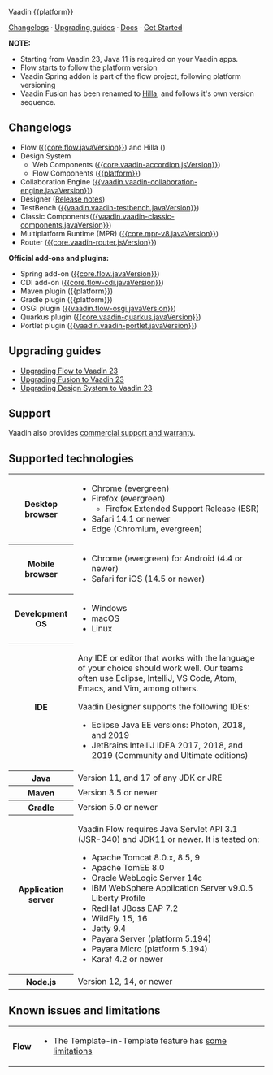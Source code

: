 Vaadin {{platform}}

[Changelogs](#_changelogs) · [Upgrading guides](#_upgrading_guides) · [Docs](https://vaadin.com/docs/latest/) · [Get Started](https://vaadin.com/start/)

**NOTE:**
- Starting from Vaadin 23, Java 11 is required on your Vaadin apps.
- Flow starts to follow the platform version
- Vaadin Spring addon is part of the flow project, following platform versioning
- Vaadin Fusion has been renamed to [Hilla](https://github.com/vaadin/hilla#hilla), and follows it's own version sequence.

## <a id="_changelogs"></a> Changelogs

- Flow ([{{core.flow.javaVersion}}](https://github.com/vaadin/flow/releases/tag/{{core.flow.javaVersion}})) and Hilla (<!-- Insert Version -->) 
- Design System
  - Web Components ([{{core.vaadin-accordion.jsVersion}}](https://github.com/vaadin/web-components/releases/tag/v{{core.vaadin-accordion.jsVersion}}))
  - Flow Components ([{{platform}}](https://github.com/vaadin/flow-components/releases/tag/{{platform}}))
- Collaboration Engine ([{{vaadin.vaadin-collaboration-engine.javaVersion}}](https://github.com/vaadin/collaboration-engine/releases/tag/{{vaadin.vaadin-collaboration-engine.javaVersion}}))
- Designer ([Release notes](https://github.com/vaadin/designer/blob/master/RELEASE-NOTES.md))
- TestBench ([{{vaadin.vaadin-testbench.javaVersion}}](https://github.com/vaadin/testbench/releases/tag/{{vaadin.vaadin-testbench.javaVersion}}))
- Classic Components([{{vaadin.vaadin-classic-components.javaVersion}}](https://github.com/vaadin/classic-components/releases/tag/{{vaadin.vaadin-classic-components.javaVersion}}))
- Multiplatform Runtime (MPR) ([{{core.mpr-v8.javaVersion}}](https://github.com/vaadin/multiplatform-runtime/releases/tag/{{core.mpr-v8.javaVersion}}))
- Router ([{{core.vaadin-router.jsVersion}}](https://github.com/vaadin/vaadin-router/releases/tag/v{{core.vaadin-router.jsVersion}}))

**Official add-ons and plugins:**

- Spring add-on ([{{core.flow.javaVersion}}](https://github.com/vaadin/flow/releases/tag/{{core.flow.javaVersion}}))
- CDI add-on ([{{core.flow-cdi.javaVersion}}](https://github.com/vaadin/cdi/releases/tag/{{core.flow-cdi.javaVersion}}))
- Maven plugin ({{platform}})
- Gradle plugin ({{platform}})
- OSGi plugin ([{{vaadin.flow-osgi.javaVersion}}](https://github.com/vaadin/osgi/releases/tag/{{vaadin.flow-osgi.javaVersion}}))
- Quarkus plugin ([{{core.vaadin-quarkus.javaVersion}}](https://github.com/vaadin/quarkus/releases/tag/{{core.vaadin-quarkus.javaVersion}}))
- Portlet plugin ([{{vaadin.vaadin-portlet.javaVersion}}](https://github.com/vaadin/portlet/releases/tag/{{vaadin.vaadin-portlet.javaVersion}}))


## <a id="_upgrading_guides"></a> Upgrading guides

- [Upgrading Flow to Vaadin 23](https://vaadin.com/docs/latest/flow/upgrading/changes/#changes-in-vaadin-23)
- [Upgrading Fusion to Vaadin 23](https://vaadin.com/docs/latest/fusion/upgrading/changes/#changes-in-vaadin-23)
- [Upgrading Design System to Vaadin 23](https://vaadin.com/docs/latest/ds/upgrading)



## Support
<!-- New LTS:

Vaadin 23 is the latest stable version, with extended support options available ([release model](https://vaadin.com/roadmap)).

-->

<!-- Non-LTS:

Vaadin 24 is supported for one month after Vaadin 25 has been released ([release model](https://vaadin.com/roadmap)).

-->
Vaadin also provides [commercial support and warranty](https://vaadin.com/solutions/support).



## Supported technologies

<table>
<tr>
  <th>Desktop browser</th>
  <td>

- Chrome (evergreen)
- Firefox (evergreen)
   - Firefox Extended Support Release (ESR)
- Safari 14.1 or newer
- Edge (Chromium, evergreen)
  </td>
</tr>
<tr>
  <th>Mobile browser</th>
  <td>

- Chrome (evergreen) for Android (4.4 or newer)
- Safari for iOS (14.5 or newer)
  </td>
</tr>
<tr>
  <th>Development OS</th>
  <td>

- Windows
- macOS
- Linux
</td>
</tr>
<tr>
  <th>IDE</th>
  <td>

Any IDE or editor that works with the language of your choice should work well. Our teams often use Eclipse, IntelliJ, VS Code, Atom, Emacs, and Vim, among others.

Vaadin Designer supports the following IDEs:

- Eclipse Java EE versions: Photon, 2018, and 2019
- JetBrains IntelliJ IDEA 2017, 2018, and 2019 (Community and Ultimate editions)
  </td>
</tr>
<tr>
  <th>Java</th>
  <td>Version 11, and 17 of any JDK or JRE</td>
</tr>
<tr>
  <th>Maven</th>
  <td>Version 3.5 or newer</td>
</tr>
<tr>
  <th>Gradle</th>
  <td>Version 5.0 or newer</td>
</tr>
<tr>
  <th>Application server</th>
  <td>

Vaadin Flow requires Java Servlet API 3.1 (JSR-340) and JDK11 or newer. It is tested on:

- Apache Tomcat 8.0.x, 8.5, 9
- Apache TomEE 8.0
- Oracle WebLogic Server 14c
- IBM WebSphere Application Server v9.0.5 Liberty Profile
- RedHat JBoss EAP 7.2
- WildFly 15, 16
- Jetty 9.4
- Payara Server (platform 5.194)
- Payara Micro (platform 5.194)
- Karaf 4.2 or newer
  </td>
</tr>
<tr>
  <th>Node.js</th>
  <td>Version 12, 14, or newer</td>
</tr>
</table>



## Known issues and limitations

<table>
<tr>
  <th>Flow</th>
  <td>

- The Template-in-Template feature has [some limitations](https://github.com/vaadin/flow/issues?utf8=%E2%9C%93&q=is%3Aissue+is%3Aopen+label%3Atemplate-in-template+)
  </td>
</tr>
</table>
